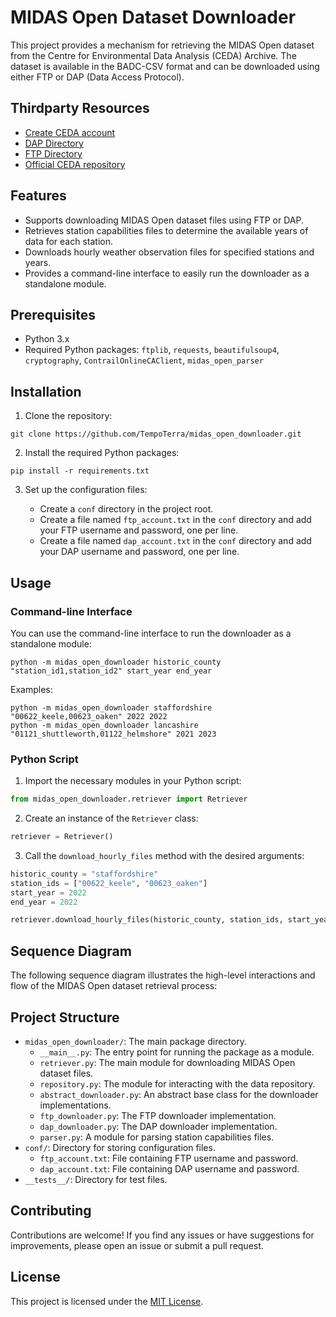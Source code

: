 # MIDAS Open Dataset Downloader

This project provides a mechanism for retrieving the MIDAS Open dataset from the Centre for Environmental Data Analysis (CEDA) Archive. The dataset is available in the BADC-CSV format and can be downloaded using either FTP or DAP (Data Access Protocol).

## Thirdparty Resources

* [Create CEDA account](https://services.ceda.ac.uk/cedasite/register/info/)
* [DAP Directory](https://dap.ceda.ac.uk/badc/ukmo-midas-open/data/uk-hourly-weather-obs/dataset-version-202308/)
* [FTP Directory](ftp://ftp.ceda.ac.uk/badc/ukmo-midas-open/data/uk-hourly-weather-obs/dataset-version-202308/)
* [Official CEDA repository](https://github.com/cedadev/midas-extract)

## Features

- Supports downloading MIDAS Open dataset files using FTP or DAP.
- Retrieves station capabilities files to determine the available years of data for each station.
- Downloads hourly weather observation files for specified stations and years.
- Provides a command-line interface to easily run the downloader as a standalone module.

## Prerequisites

- Python 3.x
- Required Python packages: `ftplib`, `requests`, `beautifulsoup4`, `cryptography`, `ContrailOnlineCAClient`, `midas_open_parser`

## Installation

1. Clone the repository:

```
git clone https://github.com/TempoTerra/midas_open_downloader.git
```

2. Install the required Python packages:

```
pip install -r requirements.txt
```

3. Set up the configuration files:

   - Create a `conf` directory in the project root.
   - Create a file named `ftp_account.txt` in the `conf` directory and add your FTP username and password, one per line.
   - Create a file named `dap_account.txt` in the `conf` directory and add your DAP username and password, one per line.

## Usage

### Command-line Interface

You can use the command-line interface to run the downloader as a standalone module:

```
python -m midas_open_downloader historic_county "station_id1,station_id2" start_year end_year
```

Examples:

```
python -m midas_open_downloader staffordshire "00622_keele,00623_oaken" 2022 2022
python -m midas_open_downloader lancashire "01121_shuttleworth,01122_helmshore" 2021 2023
```

### Python Script

1. Import the necessary modules in your Python script:

```python
from midas_open_downloader.retriever import Retriever
```

2. Create an instance of the `Retriever` class:

```python
retriever = Retriever()
```


3. Call the `download_hourly_files` method with the desired arguments:

```python
historic_county = "staffordshire"
station_ids = ["00622_keele", "00623_oaken"]
start_year = 2022
end_year = 2022

retriever.download_hourly_files(historic_county, station_ids, start_year, end_year)
```


## Sequence Diagram

The following sequence diagram illustrates the high-level interactions and flow of the MIDAS Open dataset retrieval process:


## Project Structure

- `midas_open_downloader/`: The main package directory.
  - `__main__.py`: The entry point for running the package as a module.
  - `retriever.py`: The main module for downloading MIDAS Open dataset files.
  - `repository.py`: The module for interacting with the data repository.
  - `abstract_downloader.py`: An abstract base class for the downloader implementations.
  - `ftp_downloader.py`: The FTP downloader implementation.
  - `dap_downloader.py`: The DAP downloader implementation.
  - `parser.py`: A module for parsing station capabilities files.
- `conf/`: Directory for storing configuration files.
  - `ftp_account.txt`: File containing FTP username and password.
  - `dap_account.txt`: File containing DAP username and password.
- `__tests__/`: Directory for test files.


## Contributing

Contributions are welcome! If you find any issues or have suggestions for improvements, please open an issue or submit a pull request.

## License

This project is licensed under the [MIT License](LICENSE.txt).
